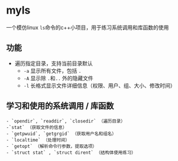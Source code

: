 # myls  
一个模仿linux `ls`命令的c++小项目，用于练习系统调用和库函数的使用  
  
## 功能  
- 遍历指定目录，支持当前目录默认
    - `-a` 显示所有文件，包括 `.`  
    - `-A` 显示除 `.`和`..` 外的隐藏文件
    - `-l` 长格式显示文件详细信息（权限、用户、组、大小、修改时间）

## 学习和使用的系统调用 / 库函数  
    - `opendir`, `readdir`, `closedir` （遍历目录）
    -`stat` （获取文件的信息）
    - `getpwuid`, `getgrgid` （获取用户名和组名）
    - `localtime` （处理时间）
    - `getopt` （解析命令行参数，提取选项）
    - `struct stat` , `struct dirent` （结构体使用练习）

